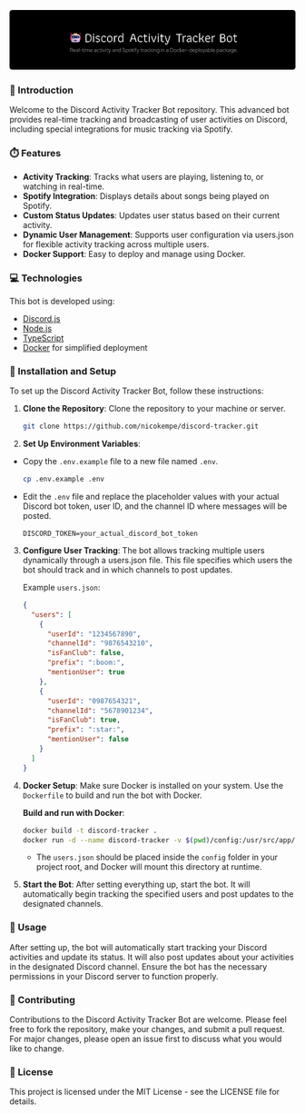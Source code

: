 ![Header](.github/gh-header-image.png)

### 🚀 Introduction
Welcome to the Discord Activity Tracker Bot repository. This advanced bot provides real-time tracking and broadcasting of user activities on Discord, including special integrations for music tracking via Spotify.

### ⏱️ Features
* **Activity Tracking**: Tracks what users are playing, listening to, or watching in real-time.
* **Spotify Integration**: Displays details about songs being played on Spotify.
* **Custom Status Updates**: Updates user status based on their current activity.
* **Dynamic User Management**: Supports user configuration via users.json for flexible activity tracking across multiple users.
* **Docker Support**: Easy to deploy and manage using Docker.

### 💻 Technologies

This bot is developed using:
* [Discord.js](https://discord.js.org/)
* [Node.js](https://nodejs.org/en)
* [TypeScript](https://www.typescriptlang.org/)
* [Docker](https://www.docker.com/) for simplified deployment


### 🐳 Installation and Setup

To set up the Discord Activity Tracker Bot, follow these instructions:

1. **Clone the Repository**: 
   Clone the repository to your machine or server.
   ```bash
   git clone https://github.com/nicokempe/discord-tracker.git
   ```

2. **Set Up Environment Variables**:

- Copy the `.env.example` file to a new file named `.env`.
   ```bash
   cp .env.example .env
   ```

- Edit the `.env` file and replace the placeholder values with your actual Discord bot token, user ID, and the channel ID where messages will be posted.
  ```env
  DISCORD_TOKEN=your_actual_discord_bot_token
  ```
  
3. **Configure User Tracking**: The bot allows tracking multiple users dynamically through a users.json file. This file specifies which users the bot should track and in which channels to post updates.

   Example `users.json`:

    ```json
    {
      "users": [
        {
          "userId": "1234567890",
          "channelId": "9876543210",
          "isFanClub": false,
          "prefix": ":boom:",
          "mentionUser": true
        },
        {
          "userId": "0987654321",
          "channelId": "5678901234",
          "isFanClub": true,
          "prefix": ":star:",
          "mentionUser": false
        }
      ]
    }
    ```

4. **Docker Setup**: Make sure Docker is installed on your system. Use the `Dockerfile` to build and run the bot with Docker.

    **Build and run with Docker**:

    ```bash
    docker build -t discord-tracker .
    docker run -d --name discord-tracker -v $(pwd)/config:/usr/src/app/config discord-tracker
    ```
   
    -   The `users.json` should be placed inside the `config` folder in your project root, and Docker will mount this directory at runtime.

5. **Start the Bot**: After setting everything up, start the bot. It will automatically begin tracking the specified users and post updates to the designated channels.

### 🚀 Usage

After setting up, the bot will automatically start tracking your Discord activities and update its status. It will also post updates about your activities in the designated Discord channel. Ensure the bot has the necessary permissions in your Discord server to function properly.

### 📝 Contributing

Contributions to the Discord Activity Tracker Bot are welcome. Please feel free to fork the repository, make your changes, and submit a pull request. For major changes, please open an issue first to discuss what you would like to change.

### 📜 License

This project is licensed under the MIT License - see the LICENSE file for details.
